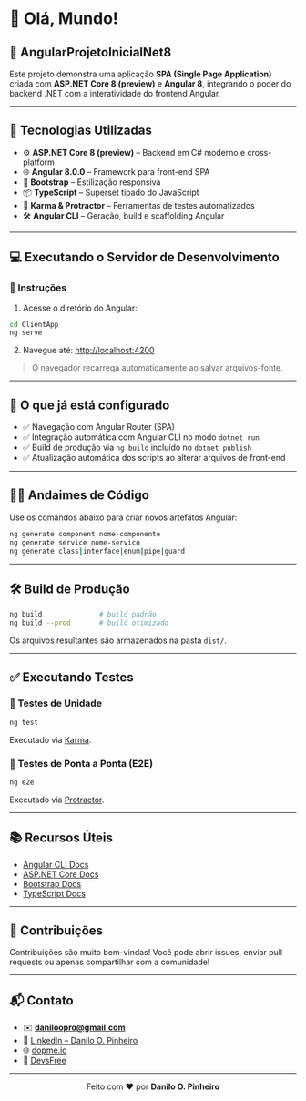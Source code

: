 # 👋 Olá, Mundo!

## 🚀 AngularProjetoInicialNet8

Este projeto demonstra uma aplicação **SPA (Single Page Application)** criada com **ASP.NET Core 8 (preview)** e **Angular 8**, integrando o poder do backend .NET com a interatividade do frontend Angular.

---

## 🧰 Tecnologias Utilizadas

* ⚙️ **ASP.NET Core 8 (preview)** – Backend em C# moderno e cross-platform
* 🌐 **Angular 8.0.0** – Framework para front-end SPA
* 💅 **Bootstrap** – Estilização responsiva
* 📦 **TypeScript** – Superset tipado do JavaScript
* 🧪 **Karma & Protractor** – Ferramentas de testes automatizados
* 🛠️ **Angular CLI** – Geração, build e scaffolding Angular

---

## 💻 Executando o Servidor de Desenvolvimento

### 🔹 Instruções

1. Acesse o diretório do Angular:

```bash
cd ClientApp
ng serve
```

2. Navegue até:
   [http://localhost:4200](http://localhost:4200)

> O navegador recarrega automaticamente ao salvar arquivos-fonte.

---

## 🧱 O que já está configurado

* ✅ Navegação com Angular Router (SPA)
* ✅ Integração automática com Angular CLI no modo `dotnet run`
* ✅ Build de produção via `ng build` incluído no `dotnet publish`
* ✅ Atualização automática dos scripts ao alterar arquivos de front-end

---

## 🧑‍💻 Andaimes de Código

Use os comandos abaixo para criar novos artefatos Angular:

```bash
ng generate component nome-componente
ng generate service nome-servico
ng generate class|interface|enum|pipe|guard
```

---

## 🛠️ Build de Produção

```bash
ng build              # build padrão
ng build --prod       # build otimizado
```

Os arquivos resultantes são armazenados na pasta `dist/`.

---

## ✅ Executando Testes

### 🔸 Testes de Unidade

```bash
ng test
```

Executado via [Karma](https://karma-runner.github.io).

### 🔸 Testes de Ponta a Ponta (E2E)

```bash
ng e2e
```

Executado via [Protractor](http://www.protractortest.org/).

---

## 📚 Recursos Úteis

* [Angular CLI Docs](https://angular.io/cli)
* [ASP.NET Core Docs](https://learn.microsoft.com/aspnet/core)
* [Bootstrap Docs](https://getbootstrap.com/)
* [TypeScript Docs](https://www.typescriptlang.org/docs/)

---

## 🤝 Contribuições

Contribuições são muito bem-vindas!
Você pode abrir issues, enviar pull requests ou apenas compartilhar com a comunidade!

---

## 📬 Contato

* ✉️ **[daniloopro@gmail.com](mailto:daniloopro@gmail.com)**
* 💼 [LinkedIn – Danilo O. Pinheiro](https://www.linkedin.com/in/daniloopinheiro)
* 🌐 [dopme.io](https://dopme.io)
* 🏢 [DevsFree](mailto:devsfree@devsfree.com.br)

---

<p align="center">
  Feito com ❤️ por <strong>Danilo O. Pinheiro</strong>
</p>
